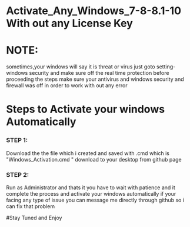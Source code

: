 # Activate_Any_Windows_7-8-8.1-10 With out any License Key

# NOTE:
sometimes,your windows will say it is threat or virus just goto setting-windows security  and make sure  off the real time protection  before proceeding the steps make sure your antivirus and windows security and firewall was off in order to work with out any error


# Steps  to Activate your windows Automatically
### STEP 1:
Download the the file which i created and saved with .cmd which is  "Windows_Activation.cmd " download to your desktop from github page
### STEP 2:
Run as Administrator and thats it you have to wait with patience and it complete the process and activate your windows automatically if your facing any type of issue you can message me directly through github so i can fix that problem 

 #Stay Tuned and Enjoy

